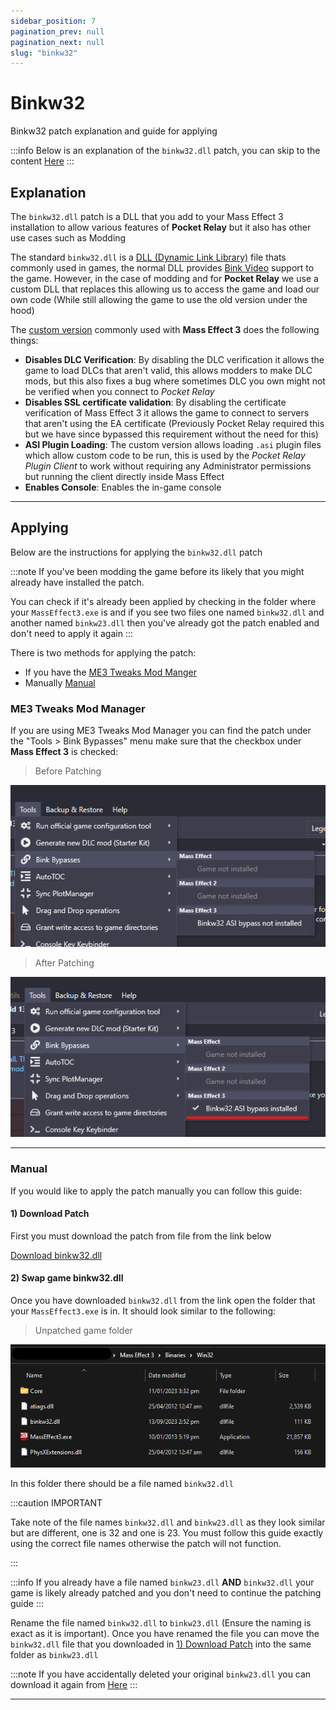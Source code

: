 ```yaml
---
sidebar_position: 7
pagination_prev: null
pagination_next: null
slug: "binkw32"
---
```


# Binkw32

Binkw32 patch explanation and guide for applying

:::info
Below is an explanation of the `binkw32.dll` patch, you can skip to the content [Here](#applying)
:::

## Explanation

The `binkw32.dll` patch is a DLL that you add to your Mass Effect 3 installation to allow various features of **Pocket Relay** but it also has other use cases such as Modding

The standard `binkw32.dll` is a [DLL (Dynamic Link Library)](https://en.wikipedia.org/wiki/Dynamic-link_library) file thats commonly used in games, the normal DLL provides [Bink Video](https://en.wikipedia.org/wiki/Bink_Video) support to the game. However, in the case of modding and for **Pocket Relay** we use a custom DLL that replaces this allowing us to access the game and load our own code (While still allowing the game to use the old version under the hood)

The [custom version](https://github.com/Erik-JS/masseffect-binkw32) commonly used with **Mass Effect 3** does the following things:

- **Disables DLC Verification**: By disabling the DLC verification it allows the game to load DLCs that aren't valid, this allows modders to make DLC mods, but this also fixes a bug where sometimes DLC you own might not be verified when you connect to _Pocket Relay_
- **Disables SSL certificate validation**: By disabling the certificate verification of Mass Effect 3 it allows the game to connect to servers that aren't using the EA certificate (Previously Pocket Relay required this but we have since bypassed this requirement without the need for this)
- **ASI Plugin Loading**: The custom version allows loading `.asi` plugin files which allow custom code to be run, this is used by the _Pocket Relay Plugin Client_ to work without requiring any Administrator permissions but running the client directly inside Mass Effect 
- **Enables Console**: Enables the in-game console

---

## Applying

Below are the instructions for applying the `binkw32.dll` patch

:::note
If you've been modding the game before its likely that you might already have installed the patch.

You can check if it's already been applied by checking in the folder where your `MassEffect3.exe` is and if you see two files one named `binkw32.dll` and another named `binkw23.dll` then you've already got the patch enabled and don't need to apply it again
:::

There is two methods for applying the patch:
- If you have the [ME3 Tweaks Mod Manger](#me3-tweaks-mod-manager)
- Manually [Manual](#manual)

### ME3 Tweaks Mod Manager

If you are using ME3 Tweaks Mod Manager you can find the patch under the "Tools > Bink Bypasses" menu make
sure that the checkbox under **Mass Effect 3** is checked:

> Before Patching

![ME3 Tweaks Bink Bypass Menu](./img/me3-tweaks-no-bink.png)

> After Patching

![ME3 Tweaks Bink Bypass Menu](./img/me3-tweaks-bink.png)

---

### Manual

If you would like to apply the patch manually you can follow this guide:

#### 1) Download Patch

First you must download the patch from file from the link below

[Download binkw32.dll](https://github.com/PocketRelay/Client/raw/master/legacy/binkw32.dll)

#### 2) Swap game binkw32.dll

Once you have downloaded `binkw32.dll` from the link open the folder that your `MassEffect3.exe` is in. It should
look similar to the following:

> Unpatched game folder

![Game folder without patch](./img/me3-folder-unpatched.png)

In this folder there should be a file named `binkw32.dll`

:::caution IMPORTANT

Take note of the file names `binkw32.dll` and `binkw23.dll` as they look similar but are different, one is 32 and one is 23. You must follow this guide exactly using the correct file names otherwise the patch will not function.

:::

:::info
If you already have a file named `binkw23.dll` **AND** `binkw32.dll` your game is likely already patched and you don't need to continue the patching guide
:::

Rename the file named `binkw32.dll` to `binkw23.dll` (Ensure the naming is exact as it is important). Once you have renamed the file you can move the `binkw32.dll` file that you downloaded in [1) Download Patch](#1-download-patch) into the same folder as `binkw23.dll`

:::note
If you have accidentally deleted your original `binkw23.dll` you can download it again from [Here](https://github.com/PocketRelay/Client/raw/master/legacy/binkw23.dll)
:::

---

